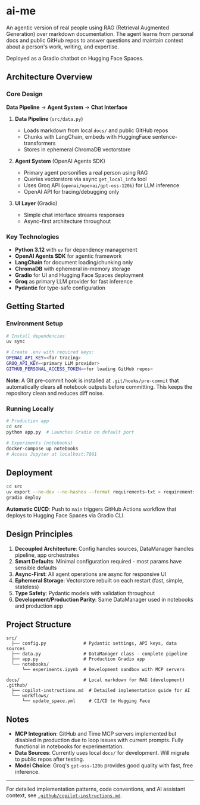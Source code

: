 # ai-me

An agentic version of real people using RAG (Retrieval Augmented Generation) over markdown documentation. The agent learns from personal docs and public GitHub repos to answer questions and maintain context about a person's work, writing, and expertise.

Deployed as a Gradio chatbot on Hugging Face Spaces.

## Architecture Overview

### Core Design

**Data Pipeline** → **Agent System** → **Chat Interface**

1. **Data Pipeline** (`src/data.py`)
   - Loads markdown from local `docs/` and public GitHub repos
   - Chunks with LangChain, embeds with HuggingFace sentence-transformers
   - Stores in ephemeral ChromaDB vectorstore

2. **Agent System** (OpenAI Agents SDK)
   - Primary agent personifies a real person using RAG
   - Queries vectorstore via async `get_local_info` tool
   - Uses Groq API (`openai/openai/gpt-oss-120b`) for LLM inference
   - OpenAI API for tracing/debugging only

3. **UI Layer** (Gradio)
   - Simple chat interface streams responses
   - Async-first architecture throughout

### Key Technologies

- **Python 3.12** with `uv` for dependency management
- **OpenAI Agents SDK** for agentic framework
- **LangChain** for document loading/chunking only
- **ChromaDB** with ephemeral in-memory storage
- **Gradio** for UI and Hugging Face Spaces deployment
- **Groq** as primary LLM provider for fast inference
- **Pydantic** for type-safe configuration

## Getting Started

### Environment Setup

```bash
# Install dependencies
uv sync

# Create .env with required keys:
OPENAI_API_KEY=<for tracing>
GROQ_API_KEY=<primary LLM provider>
GITHUB_PERSONAL_ACCESS_TOKEN=<for loading GitHub repos>
```

**Note**: A Git pre-commit hook is installed at `.git/hooks/pre-commit` that automatically clears all notebook outputs before committing. This keeps the repository clean and reduces diff noise.

### Running Locally

```bash
# Production app
cd src
python app.py  # Launches Gradio on default port

# Experiments (notebooks)
docker-compose up notebooks
# Access Jupyter at localhost:7861
```

## Deployment

```bash
cd src
uv export --no-dev --no-hashes --format requirements-txt > requirements.txt
gradio deploy
```

**Automatic CI/CD**: Push to `main` triggers GitHub Actions workflow that deploys to Hugging Face Spaces via Gradio CLI.

## Design Principles

1. **Decoupled Architecture**: Config handles sources, DataManager handles pipeline, app orchestrates
2. **Smart Defaults**: Minimal configuration required - most params have sensible defaults
3. **Async-First**: All agent operations are async for responsive UI
4. **Ephemeral Storage**: Vectorstore rebuilt on each restart (fast, simple, stateless)
5. **Type Safety**: Pydantic models with validation throughout
6. **Development/Production Parity**: Same DataManager used in notebooks and production app

## Project Structure

```
src/
  ├── config.py              # Pydantic settings, API keys, data sources
  ├── data.py                # DataManager class - complete pipeline
  ├── app.py                 # Production Gradio app
  └── notebooks/
      └── experiments.ipynb  # Development sandbox with MCP servers

docs/                        # Local markdown for RAG (development)
.github/
  ├── copilot-instructions.md  # Detailed implementation guide for AI
  └── workflows/
      └── update_space.yml     # CI/CD to Hugging Face
```

## Notes

- **MCP Integration**: GitHub and Time MCP servers implemented but disabled in production due to loop issues with current prompts. Fully functional in notebooks for experimentation.
- **Data Sources**: Currently uses local `docs/` for development. Will migrate to public repos after testing.
- **Model Choice**: Groq's `gpt-oss-120b` provides good quality with fast, free inference.

---

For detailed implementation patterns, code conventions, and AI assistant context, see [`.github/copilot-instructions.md`](.github/copilot-instructions.md).